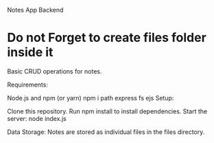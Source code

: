 Notes App Backend
# Do not Forget to create files folder inside it
Basic CRUD operations for notes.

Requirements:

Node.js and npm (or yarn)
npm i path express fs ejs
Setup:

Clone this repository.
Run npm install to install dependencies.
Start the server: node index.js

Data Storage:
Notes are stored as individual files in the files directory.
